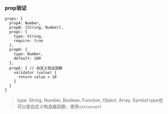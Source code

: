 
### prop验证

```
props: {
  propA: Number,
  propB: [String, Number],
  propC: {
    type: String,
    require: true
  },
  propD: {
    type: Number,
    default: 100
  },
  propE: { // 自定义验证函数
    validator (value) {
      return value > 10
    }
  }
}

```
> type: String, Number, Boolean, Function, Object, Array, Symbol
> type也可以是自定义构造器函数，使用`instanceof`




























